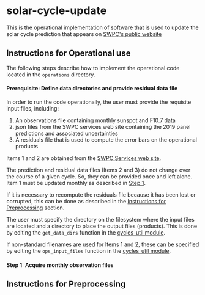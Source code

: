 # solar-cycle-update

This is the operational implementation of software that is used to update the solar cycle prediction that appears on [SWPC's public website](https://www.swpc.noaa.gov/products/solar-cycle-progression) 



## Instructions for Operational use

The following steps describe how to implement the operational code located in the `operations` directory.

#### Prerequisite: Define data directories and provide residual data file

In order to run the code operationally, the user must provide the requisite input files, including:

1. An observations file containing monthly sunspot and F10.7 data
2. json files from the SWPC services web site containing the 2019 panel predictions and associated uncertainties
3. A residuals file that is used to compute the error bars on the operational products

Items 1 and 2 are obtained from the [SWPC Services web site](https://services.swpc.noaa.gov/json/solar-cycle/).

The prediction and residual data files (Items 2 and 3) do not change over the course of a given cycle.  So, they can be provided once and left alone.  Item 1 must be updated monthly as described in [Step 1](#step-1-acquire-monthly-observation-files).

If it is necessary to recompute the residuals file because it has been lost or corrupted, this can be done as described in the [Instructions for Preprocessing](#instructions-for-preprocessing) section.

The user must specify the directory on the filesystem where the input files are located and a directory to place the output files (products).   This is done by editing the `get_data_dirs` function in the [cycles_util module](./utilities/cycles_util.py).

If non-standard filenames are used for Items 1 and 2, these can be specified by editing the `ops_input_files` function in the [cycles_util module](./utilities/cycles_util.py).

#### Step 1: Acquire monthly observation files

## Instructions for Preprocessing